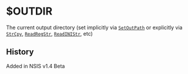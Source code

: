 # $OUTDIR

The current output directory (set implicitly via [`SetOutPath`][1] or explicitly via [`StrCpy`][2], [`ReadRegStr`][3], [`ReadINIStr`][4], etc)

## History

Added in NSIS v1.4 Beta

[1]: ../Reference/SetOutPath.md
[2]: ../Reference/StrCpy.md
[3]: ../Reference/ReadRegStr.md
[4]: ../Reference/ReadINIStr.md